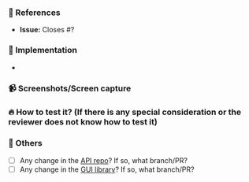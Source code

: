 ### :pushpin: References

-   **Issue:** Closes #?

### :memo: Implementation

-

### :video_camera: Screenshots/Screen capture

### :fire: How to test it? (If there is any special consideration or the reviewer does not know how to test it)

### :bookmark_tabs: Others

-   [ ] Any change in the [API repo](https://github.com/EyeSeeTea/d2-api)? If so, what branch/PR?
-   [ ] Any change in the [GUI library](https://github.com/EyeSeeTea/d2-ui-components)? If so, what branch/PR?
